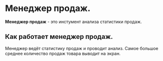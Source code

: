 # Менеджер продаж.
**Менеджер продаж** - это инстумент анализа статистики продаж.
## Как работает менеджер продаж.
Менеджер ведёт статистику продаж и проводит анализ. Самое большое  среднее количество продаж товара выводит на экран.